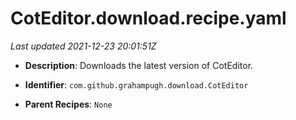 # CotEditor.download.recipe.yaml

_Last updated 2021-12-23 20:01:51Z_

- **Description**: Downloads the latest version of CotEditor.

- **Identifier**: `com.github.grahampugh.download.CotEditor`

- **Parent Recipes**: `None`
